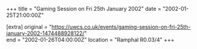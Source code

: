 +++
title = "Gaming Session on Fri 25th January 2002"
date = "2002-01-25T21:00:00Z"

[extra]
original = "https://uwcs.co.uk/events/gaming-session-on-fri-25th-january-2002-1474488928122/"    
end = "2002-01-26T04:00:00Z"
location = "Ramphal R0.03/4"
+++



